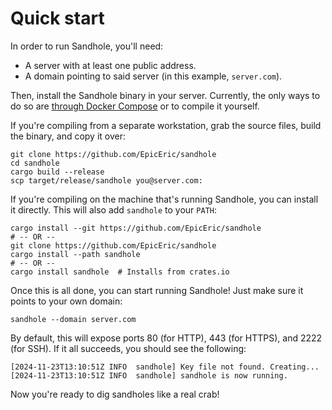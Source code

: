 # Quick start

In order to run Sandhole, you'll need:

- A server with at least one public address.
- A domain pointing to said server (in this example, `server.com`).

Then, install the Sandhole binary in your server. Currently, the only ways to do so are [through Docker Compose](./docker_compose.md) or to compile it yourself.

If you're compiling from a separate workstation, grab the source files, build the binary, and copy it over:

```shell
git clone https://github.com/EpicEric/sandhole
cd sandhole
cargo build --release
scp target/release/sandhole you@server.com:
```

If you're compiling on the machine that's running Sandhole, you can install it directly. This will also add `sandhole` to your `PATH`:

```shell
cargo install --git https://github.com/EpicEric/sandhole
# -- OR --
git clone https://github.com/EpicEric/sandhole
cargo install --path sandhole
# -- OR --
cargo install sandhole  # Installs from crates.io
```

Once this is all done, you can start running Sandhole! Just make sure it points to your own domain:

```shell
sandhole --domain server.com
```

By default, this will expose ports 80 (for HTTP), 443 (for HTTPS), and 2222 (for SSH). If it all succeeds, you should see the following:

```log
[2024-11-23T13:10:51Z INFO  sandhole] Key file not found. Creating...
[2024-11-23T13:10:51Z INFO  sandhole] sandhole is now running.
```

Now you're ready to dig sandholes like a real crab!
